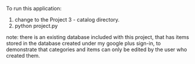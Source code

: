 To run this application:

1. change to the Project 3 - catalog directory.
4. python project.py


note: there is an existing database included with this project, that has items stored in the database created under my google plus sign-in, to demonstrate that categories and items can only be edited by the user who created them.
